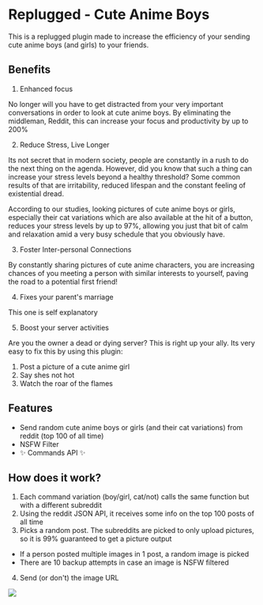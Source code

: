 # Replugged - Cute Anime Boys

This is a replugged plugin made to increase the efficiency of your sending cute anime boys (and girls) to your friends. 

## Benefits

1. Enhanced focus

No longer will you have to get distracted from your very important conversations in order to look at cute anime boys. By eliminating the middleman, Reddit, this can increase your focus and productivity by up to 200%

2. Reduce Stress, Live Longer

Its not secret that in modern society, people are constantly in a rush to do the next thing on the agenda. However, did you know that such a thing can increase your stress levels beyond a healthy threshold? Some common results of that are irritability, reduced lifespan and the constant feeling of existential dread.

According to our studies, looking pictures of cute anime boys or girls, especially their cat variations which are also available at the hit of a button, reduces your stress levels by up to 97%, allowing you just that bit of calm and relaxation amid a very busy schedule that you obviously have.

3. Foster Inter-personal Connections

By constantly sharing pictures of cute anime characters, you are increasing chances of you meeting a person with similar interests to yourself, paving the road to a potential first friend!

4. Fixes your parent's marriage

This one is self explanatory

5. Boost your server activities

Are you the owner a dead or dying server? This is right up your ally. Its very easy to fix this by using this plugin:
  1. Post a picture of a cute anime girl
  2. Say shes not hot
  3. Watch the roar of the flames

## Features

- Send random cute anime boys or girls (and their cat variations) from reddit (top 100 of all time)
- NSFW Filter
- :sparkles: Commands API :sparkles:

## How does it work?

1. Each command variation (boy/girl, cat/not) calls the same function but with a different subreddit
2. Using the reddit JSON API, it receives some info on the top 100 posts of all time
3. Picks a random post. The subreddits are picked to only upload pictures, so it is 99% guaranteed to get a picture output
  - If a person posted multiple images in 1 post, a random image is picked
  - There are 10 backup attempts in case an image is NSFW filtered
4. Send (or don't) the image URL

![](https://media.discordapp.net/attachments/735886276070342696/1152016731636772965/image.png)
